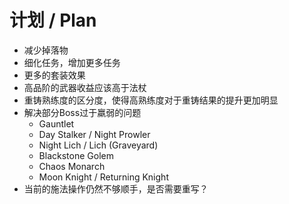 # 计划 / Plan

- 减少掉落物
- 细化任务，增加更多任务
- 更多的套装效果
- 高品阶的武器收益应该高于法杖
- 重铸熟练度的区分度，使得高熟练度对于重铸结果的提升更加明显
- 解决部分Boss过于羸弱的问题
    - Gauntlet
    - Day Stalker / Night Prowler
    - Night Lich / Lich (Graveyard)
    - Blackstone Golem
    - Chaos Monarch
    - Moon Knight / Returning Knight
- 当前的施法操作仍然不够顺手，是否需要重写？